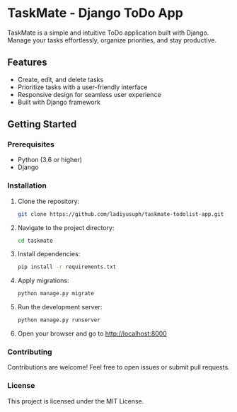 # TaskMate - Django ToDo App

TaskMate is a simple and intuitive ToDo application built with Django. Manage your tasks effortlessly, organize priorities, and stay productive.

## Features

- Create, edit, and delete tasks
- Prioritize tasks with a user-friendly interface
- Responsive design for seamless user experience
- Built with Django framework

## Getting Started

### Prerequisites

- Python (3.6 or higher)
- Django

### Installation

1. Clone the repository:

   ```bash
   git clone https://github.com/ladiyusuph/taskmate-todolist-app.git
   ```

2. Navigate to the project directory:

   ```bash
   cd taskmate
   ```

3. Install dependencies:

   ```bash
   pip install -r requirements.txt
   ```

4. Apply migrations:

   ```bash
   python manage.py migrate
   ```

5. Run the development server:

   ```bash
   python manage.py runserver
   ```

6. Open your browser and go to [http://localhost:8000](http://localhost:8000)

### Contributing

Contributions are welcome! Feel free to open issues or submit pull requests.

### License

This project is licensed under the MIT License.
```


